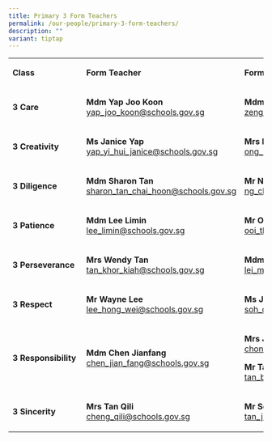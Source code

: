 ```yaml
---
title: Primary 3 Form Teachers
permalink: /our-people/primary-3-form-teachers/
description: ""
variant: tiptap
---
```

<table style="minWidth: 75px">
<colgroup>
<col>
<col>
<col>
</colgroup>
<tbody>
<tr>
<td rowspan="1" colspan="1">
<p><strong>Class</strong>
</p>
</td>
<td rowspan="1" colspan="1">
<p><strong>Form Teacher</strong>
</p>
</td>
<td rowspan="1" colspan="1">
<p><strong>Form Teacher</strong>
</p>
</td>
</tr>
<tr>
<td rowspan="1" colspan="1">
<p><strong>3 Care</strong>
</p>
</td>
<td rowspan="1" colspan="1">
<p><strong>Mdm Yap Joo Koon<a href="mailto:yap_joo_koon@schools.gov.sg" rel="noopener noreferrer nofollow" target="_blank"><br></a></strong>
<a href="mailto:yap_joo_koon@schools.gov.sg" rel="noopener noreferrer nofollow" target="_blank"><u>yap_joo_koon@schools.gov.sg</u>
</a>
</p>
</td>
<td rowspan="1" colspan="1">
<p><strong>Mdm Zeng Jing<a href="mailto:zeng_jing@schools.gov.sg" rel="noopener noreferrer nofollow" target="_blank"><br></a></strong>
<a href="mailto:zeng_jing@schools.gov.sg" rel="noopener noreferrer nofollow" target="_blank"><u>zeng_jing@schools.gov.sg</u>
</a>
</p>
</td>
</tr>
<tr>
<td rowspan="1" colspan="1">
<p><strong>3 Creativity</strong>
</p>
</td>
<td rowspan="1" colspan="1">
<p><strong>Ms Janice Yap<a href="mailto:yap_yi_hui_janice@schools.gov.sg" rel="noopener noreferrer nofollow" target="_blank"><br></a></strong>
<a href="mailto:yap_yi_hui_janice@schools.gov.sg" rel="noopener noreferrer nofollow" target="_blank"><u>yap_yi_hui_janice@schools.gov.sg</u>
</a>
</p>
</td>
<td rowspan="1" colspan="1">
<p><strong>Mrs Eileen Peh<a href="mailto:ong_hui_san_eileen@schools.gov.sg" rel="noopener noreferrer nofollow" target="_blank"><br></a></strong>
<a href="mailto:ong_hui_san_eileen@schools.gov.sg" rel="noopener noreferrer nofollow" target="_blank"><u>ong_hui_san_eileen@schools.gov.sg</u>
</a>
</p>
</td>
</tr>
<tr>
<td rowspan="1" colspan="1">
<p><strong>3 Diligence</strong>
</p>
</td>
<td rowspan="1" colspan="1">
<p><strong>Mdm Sharon Tan<br></strong><a href="mailto:sharon_tan_chai_hoon@schools.gov.sg" rel="noopener noreferrer nofollow" target="_blank"><u>sharon_tan_chai_hoon@schools.gov.sg</u></a>
</p>
</td>
<td rowspan="1" colspan="1">
<p><strong>Mr Ng Chao Hsien<a href="mailto:ng_chao_hsien_charles@schools.gov.sg" rel="noopener noreferrer nofollow" target="_blank"><br></a></strong>
<a href="mailto:ng_chao_hsien_charles@schools.gov.sg" rel="noopener noreferrer nofollow" target="_blank"><u>ng_chao_hsien_charles@schools.gov.sg</u>
</a>
</p>
</td>
</tr>
<tr>
<td rowspan="1" colspan="1">
<p><strong>3 Patience</strong>
</p>
</td>
<td rowspan="1" colspan="1">
<p><strong>Mdm Lee Limin<a href="mailto:lee_limin@schools.gov.sg" rel="noopener noreferrer nofollow" target="_blank"><br></a></strong>
<a href="mailto:lee_limin@schools.gov.sg" rel="noopener noreferrer nofollow" target="_blank"><u>lee_limin@schools.gov.sg</u>
</a>
</p>
</td>
<td rowspan="1" colspan="1">
<p><strong>Mr Ooi Thiam Seng<a href="mailto:ooi_thiam_seng@schools.gov.sg" rel="noopener noreferrer nofollow" target="_blank"><br></a></strong>
<a href="mailto:ooi_thiam_seng@schools.gov.sg" rel="noopener noreferrer nofollow" target="_blank"><u>ooi_thiam_seng@schools.gov.sg</u>
</a>
</p>
</td>
</tr>
<tr>
<td rowspan="1" colspan="1">
<p><strong>3 Perseverance</strong>
</p>
</td>
<td rowspan="1" colspan="1">
<p><strong>Mrs Wendy Tan<a href="mailto:tan_khor_kiah@schools.gov.sg" rel="noopener noreferrer nofollow" target="_blank"><br></a></strong>
<a href="mailto:tan_khor_kiah@schools.gov.sg" rel="noopener noreferrer nofollow" target="_blank"><u>tan_khor_kiah@schools.gov.sg</u>
</a>
</p>
</td>
<td rowspan="1" colspan="1">
<p><strong>Mdm Lei Min<a href="mailto:lei_min@schools.gov.sg" rel="noopener noreferrer nofollow" target="_blank"><br></a></strong>
<a href="mailto:lei_min@schools.gov.sg" rel="noopener noreferrer nofollow" target="_blank"><u>lei_min@schools.gov.sg</u>
</a>
</p>
</td>
</tr>
<tr>
<td rowspan="1" colspan="1">
<p><strong>3 Respect</strong>
</p>
</td>
<td rowspan="1" colspan="1">
<p><strong>Mr Wayne Lee<a href="mailto:lee_hong_wei@schools.gov.sg" rel="noopener noreferrer nofollow" target="_blank"><br></a></strong>
<a href="mailto:lee_hong_wei@schools.gov.sg" rel="noopener noreferrer nofollow" target="_blank"><u>lee_hong_wei@schools.gov.sg</u>
</a>
</p>
</td>
<td rowspan="1" colspan="1">
<p><strong>Ms Joi Soh Qi Yu</strong>
<br><a href="mailto:soh_qi_yu@schools.gov.sg" rel="noopener noreferrer nofollow" target="_blank">soh_qi_yu@schools.gov.sg</a>
</p>
</td>
</tr>
<tr>
<td rowspan="1" colspan="1">
<p><strong>3&nbsp;Responsibility&nbsp;</strong>
</p>
</td>
<td rowspan="1" colspan="1">
<p><strong>Mdm Chen Jianfang</strong>
<br><a href="mailto:chen_jian_fang@schools.gov.sg" rel="noopener noreferrer nofollow" target="_blank">chen_jian_fang@schools.gov.sg</a>
</p>
</td>
<td rowspan="1" colspan="1">
<p><strong>Mrs Jeanny Wong<a href="mailto:chong_woan_ling@schools.gov.sg" rel="noopener noreferrer nofollow" target="_blank"><br></a></strong>
<a href="mailto:chong_woan_ling@schools.gov.sg" rel="noopener noreferrer nofollow" target="_blank"><u>chong_woan_ling@schools.gov.sg</u>
</a>
</p>
<p></p>
<p><strong>Mr Tan Boon Leng</strong>
<br><a href="mailto:Tan_Boon_Leng_A@schools.gov.sg" rel="noopener noreferrer nofollow" target="_blank">tan_boon_leng_a@schools.gov.sg</a>
</p>
</td>
</tr>
<tr>
<td rowspan="1" colspan="1">
<p><strong>3 Sincerity</strong>
</p>
</td>
<td rowspan="1" colspan="1">
<p><strong>Mrs Tan Qili<a href="mailto:cheng_qili@schools.gov.sg" rel="noopener noreferrer nofollow" target="_blank"><br></a></strong>
<a href="mailto:cheng_qili@schools.gov.sg" rel="noopener noreferrer nofollow" target="_blank"><u>cheng_qili@schools.gov.sg</u>
</a>
</p>
</td>
<td rowspan="1" colspan="1">
<p><strong>Mr Seth Tan</strong>
<br><a href="mailto:tan_jian_liang@schools.gov.sg" rel="noopener noreferrer nofollow" target="_blank"><u>tan_jian_liang@schools.gov.sg</u></a>
</p>
</td>
</tr>
</tbody>
</table>
<p></p>